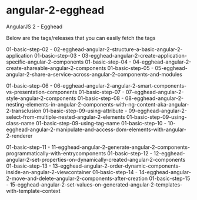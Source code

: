 # angular-2-egghead
AngularJS 2 - Egghead

Below are the tags/releases  that you can easily fetch the tags

01-basic-step-02 - 02-egghead-angular-2-structure-a-basic-angular-2-application
01-basic-step-03 - 03-egghead-angular-2-create-application-specific-angular-2-components
01-basic-step-04 - 04-egghead-angular-2-create-shareable-angular-2-components
01-basic-step-05 - 05-egghead-angular-2-share-a-service-across-angular-2-components-and-modules

01-basic-step-06 - 06-egghead-angular-2-angular-2-smart-components-vs-presentation-components
01-basic-step-07 - 07-egghead-angular-2-style-angular-2-components
01-basic-step-08 - 08-egghead-angular-2-nesting-elements-in-angular-2-components-with-ng-content-aka-angular-2-transclusion
01-basic-step-09-using-attribute - 09-egghead-angular-2-select-from-multiple-nested-angular-2-elements
01-basic-step-09-using-class-name
01-basic-step-09-using-tag-name
01-basic-step-10 - 10-egghead-angular-2-manipulate-and-access-dom-elements-with-angular-2-renderer

01-basic-step-11 - 11-egghead-angular-2-generate-angular-2-components-programmatically-with-entrycomponents
01-basic-step-12 - 12-egghead-angular-2-set-properties-on-dynamically-created-angular-2-components
01-basic-step-13 - 13-egghead-angular-2-order-dynamic-components-inside-an-angular-2-viewcontainer
01-basic-step-14 - 14-egghead-angular-2-move-and-delete-angular-2-components-after-creation
01-basic-step-15 - 15-egghead-angular-2-set-values-on-generated-angular-2-templates-with-template-context
